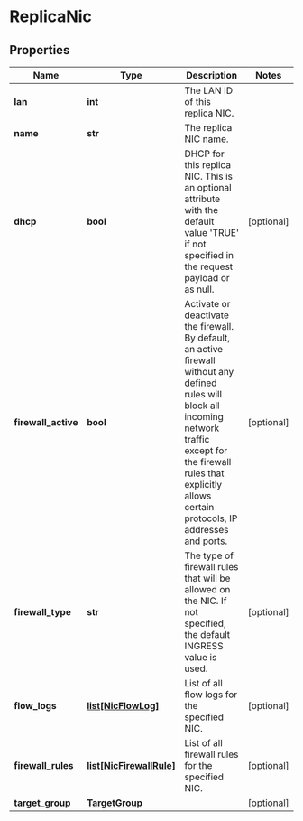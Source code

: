 # ReplicaNic

## Properties
| Name | Type | Description | Notes |
| ------------ | ------------- | ------------- | ------------- |
| **lan** | **int** | The LAN ID of this replica NIC. |  |
| **name** | **str** | The replica NIC name. |  |
| **dhcp** | **bool** | DHCP for this replica NIC. This is an optional attribute with the default value &#39;TRUE&#39; if not specified in the request payload or as null. | [optional]  |
| **firewall_active** | **bool** | Activate or deactivate the firewall. By default, an active firewall without any defined rules will block all incoming network traffic except for the firewall rules that explicitly allows certain protocols, IP addresses and ports. | [optional]  |
| **firewall_type** | **str** | The type of firewall rules that will be allowed on the NIC. If not specified, the default INGRESS value is used. | [optional]  |
| **flow_logs** | [**list[NicFlowLog]**](NicFlowLog.md) | List of all flow logs for the specified NIC. | [optional]  |
| **firewall_rules** | [**list[NicFirewallRule]**](NicFirewallRule.md) | List of all firewall rules for the specified NIC. | [optional]  |
| **target_group** | [**TargetGroup**](TargetGroup.md) |  | [optional]  |


